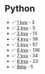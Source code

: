 # Python
* :white_check_mark: [1 kyu](/solutions/python/1%20kyu) - 3
* :white_check_mark: [2 kyu](/solutions/python/2%20kyu) - 5
* :white_check_mark: [3 kyu](/solutions/python/3%20kyu) - 13
* :white_check_mark: [4 kyu](/solutions/python/4%20kyu) - 56
* :white_check_mark: [5 kyu](/solutions/python/5%20kyu) - 57
* :white_check_mark: [6 kyu](/solutions/python/6%20kyu) - 136
* :white_check_mark: [7 kyu](/solutions/python/7%20kyu) - 34
* :white_check_mark: [8 kyu](/solutions/python/8%20kyu) - 23
* :white_check_mark: [Beta](/solutions/python/Beta) - 5